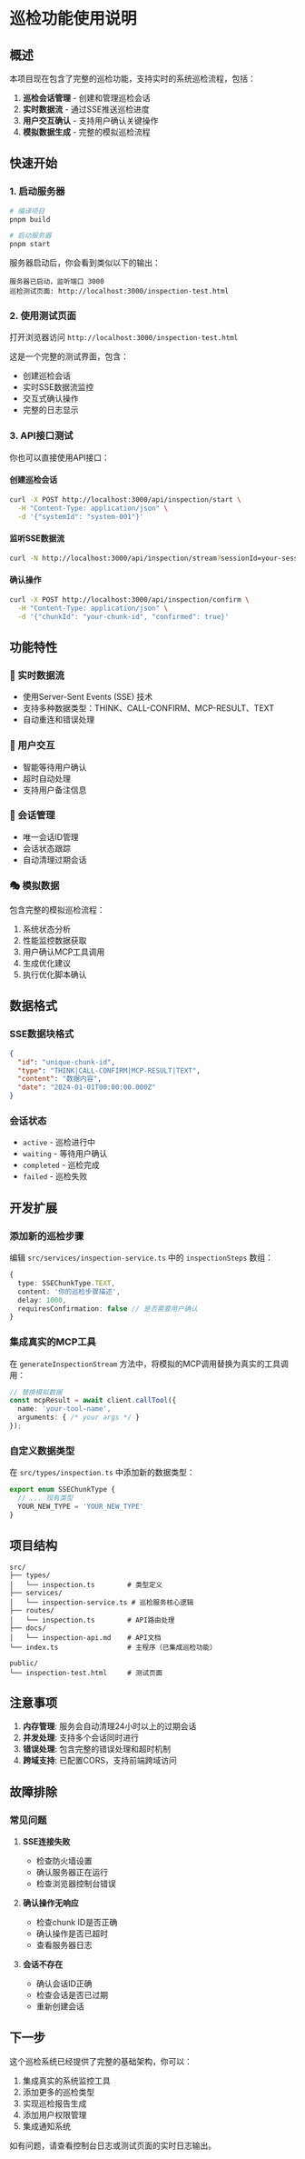 # 巡检功能使用说明

## 概述

本项目现在包含了完整的巡检功能，支持实时的系统巡检流程，包括：

1. **巡检会话管理** - 创建和管理巡检会话
2. **实时数据流** - 通过SSE推送巡检进度
3. **用户交互确认** - 支持用户确认关键操作
4. **模拟数据生成** - 完整的模拟巡检流程

## 快速开始

### 1. 启动服务器

```bash
# 编译项目
pnpm build

# 启动服务器
pnpm start
```

服务器启动后，你会看到类似以下的输出：
```
服务器已启动，监听端口 3000
巡检测试页面: http://localhost:3000/inspection-test.html
```

### 2. 使用测试页面

打开浏览器访问 `http://localhost:3000/inspection-test.html`

这是一个完整的测试界面，包含：
- 创建巡检会话
- 实时SSE数据流监控
- 交互式确认操作
- 完整的日志显示

### 3. API接口测试

你也可以直接使用API接口：

#### 创建巡检会话
```bash
curl -X POST http://localhost:3000/api/inspection/start \
  -H "Content-Type: application/json" \
  -d '{"systemId": "system-001"}'
```

#### 监听SSE数据流
```bash
curl -N http://localhost:3000/api/inspection/stream?sessionId=your-session-id
```

#### 确认操作
```bash
curl -X POST http://localhost:3000/api/inspection/confirm \
  -H "Content-Type: application/json" \
  -d '{"chunkId": "your-chunk-id", "confirmed": true}'
```

## 功能特性

### 📡 实时数据流
- 使用Server-Sent Events (SSE) 技术
- 支持多种数据类型：THINK、CALL-CONFIRM、MCP-RESULT、TEXT
- 自动重连和错误处理

### 🤝 用户交互
- 智能等待用户确认
- 超时自动处理
- 支持用户备注信息

### 🔄 会话管理
- 唯一会话ID管理
- 会话状态跟踪
- 自动清理过期会话

### 🎭 模拟数据
包含完整的模拟巡检流程：
1. 系统状态分析
2. 性能监控数据获取
3. 用户确认MCP工具调用
4. 生成优化建议
5. 执行优化脚本确认

## 数据格式

### SSE数据块格式
```json
{
  "id": "unique-chunk-id",
  "type": "THINK|CALL-CONFIRM|MCP-RESULT|TEXT",
  "content": "数据内容",
  "date": "2024-01-01T00:00:00.000Z"
}
```

### 会话状态
- `active` - 巡检进行中
- `waiting` - 等待用户确认
- `completed` - 巡检完成
- `failed` - 巡检失败

## 开发扩展

### 添加新的巡检步骤

编辑 `src/services/inspection-service.ts` 中的 `inspectionSteps` 数组：

```typescript
{
  type: SSEChunkType.TEXT,
  content: '你的巡检步骤描述',
  delay: 1000,
  requiresConfirmation: false // 是否需要用户确认
}
```

### 集成真实的MCP工具

在 `generateInspectionStream` 方法中，将模拟的MCP调用替换为真实的工具调用：

```typescript
// 替换模拟数据
const mcpResult = await client.callTool({
  name: 'your-tool-name',
  arguments: { /* your args */ }
});
```

### 自定义数据类型

在 `src/types/inspection.ts` 中添加新的数据类型：

```typescript
export enum SSEChunkType {
  // ... 现有类型
  YOUR_NEW_TYPE = 'YOUR_NEW_TYPE'
}
```

## 项目结构

```
src/
├── types/
│   └── inspection.ts        # 类型定义
├── services/
│   └── inspection-service.ts # 巡检服务核心逻辑
├── routes/
│   └── inspection.ts        # API路由处理
├── docs/
│   └── inspection-api.md    # API文档
└── index.ts                 # 主程序（已集成巡检功能）

public/
└── inspection-test.html     # 测试页面
```

## 注意事项

1. **内存管理**: 服务会自动清理24小时以上的过期会话
2. **并发处理**: 支持多个会话同时进行
3. **错误处理**: 包含完整的错误处理和超时机制
4. **跨域支持**: 已配置CORS，支持前端跨域访问

## 故障排除

### 常见问题

1. **SSE连接失败**
   - 检查防火墙设置
   - 确认服务器正在运行
   - 检查浏览器控制台错误

2. **确认操作无响应**
   - 检查chunk ID是否正确
   - 确认操作是否已超时
   - 查看服务器日志

3. **会话不存在**
   - 确认会话ID正确
   - 检查会话是否已过期
   - 重新创建会话

## 下一步

这个巡检系统已经提供了完整的基础架构，你可以：

1. 集成真实的系统监控工具
2. 添加更多的巡检类型
3. 实现巡检报告生成
4. 添加用户权限管理
5. 集成通知系统

如有问题，请查看控制台日志或测试页面的实时日志输出。 